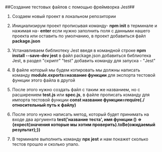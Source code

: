 ##Создание тестовых файлов с помощью фреймворка Jest##
1. Создаем новый проект в локальном репозитории

2. Инициализирум проект прописывая команду- **npm init** в терминале и нажимая на- **enter** если нужно заполнить поля с данными нашего проекта или оставить по умолчанию, в проект добавиться файл **package.json**

3. Устанавливаем  библиотеку Jest введя в командной строке **npm install --save-dev jest**  в файл package.json добавиться библиотека Jest, в раздел "скрипт" "test" добавить команду для запуска - "Jest"


4. В файле который мы будем копировать мы должны написать команду **module.exports=название функции** для экспорта тестовой функции этого файла в другой


5. После этого нужно создать файл с таким же названием, но с расширением **test.js** или **spec.js**, 
в файле прописать команду для импорта тестовой функции **const название функции=require(./относительный путь к файлу)**


6. После этого нужно написать метод, который будет принимать на входе два аргумента **test('название теста', имя функции () =>{expect(значения которые мы хотим проверить).toBe(ожидаемый результат);})**


7. В терминале выполнить команду **npx jest** и нам покажет сколько тестов прошло и сколько упало.

